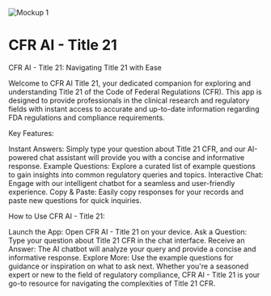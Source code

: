 

![Mockup 1](https://github.com/RSmerdon1/CFR-Chat-Assistant/assets/100503276/9d89a7dc-86fb-4194-9784-d63a3834d695)


# CFR AI - Title 21

CFR AI - Title 21: Navigating Title 21 with Ease

Welcome to CFR AI Title 21, your dedicated companion for exploring and understanding Title 21 of the Code of Federal Regulations (CFR). This app is designed to provide professionals in the clinical research and regulatory fields with instant access to accurate and up-to-date information regarding FDA regulations and compliance requirements.

Key Features:

Instant Answers: Simply type your question about Title 21 CFR, and our AI-powered chat assistant will provide you with a concise and informative response.
Example Questions: Explore a curated list of example questions to gain insights into common regulatory queries and topics.
Interactive Chat: Engage with our intelligent chatbot for a seamless and user-friendly experience.
Copy & Paste: Easily copy responses for your records and paste new questions for quick inquiries.

How to Use CFR AI - Title 21:

Launch the App: Open CFR AI - Title 21 on your device.
Ask a Question: Type your question about Title 21 CFR in the chat interface.
Receive an Answer: The AI chatbot will analyze your query and provide a concise and informative response.
Explore More: Use the example questions for guidance or inspiration on what to ask next.
Whether you're a seasoned expert or new to the field of regulatory compliance, CFR AI - Title 21 is your go-to resource for navigating the complexities of Title 21 CFR.
